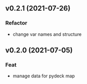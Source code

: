 ## v0.2.1 (2021-07-26)

### Refactor

- change var names and structure

## v0.2.0 (2021-07-05)

### Feat

- manage data for pydeck map
